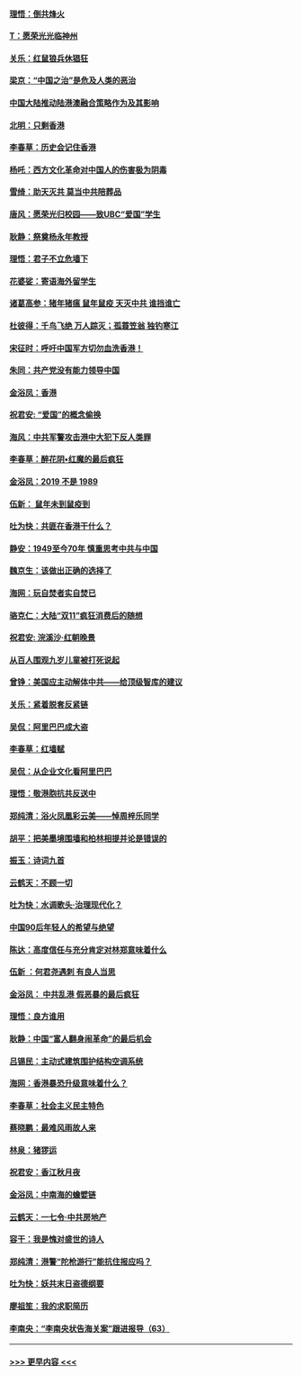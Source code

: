 #### [理悟：倒共烽火](../pages/nsc993/n11668844.md?t=11210544) 
#### [T：愿荣光光临神州](../pages/nsc993/n11668421.md?t=11210544) 
#### [关乐：红鼠狼兵休猖狂](../pages/nsc993/n11668378.md?t=11210544) 
#### [梁京：“中国之治”是危及人类的恶治](../pages/nsc993/n11668328.md?t=11210544) 
#### [中国大陆推动陆港澳融合策略作为及其影响](../pages/nsc993/n11668157.md?t=11210544) 
#### [北明：只剩香港](../pages/nsc993/n11668002.md?t=11210544) 
#### [李春草：历史会记住香港](../pages/nsc993/n11667927.md?t=11210544) 
#### [杨吒：西方文化革命对中国人的伤害极为阴毒](../pages/nsc993/n11664521.md?t=11210544) 
#### [雪绮：助天灭共 莫当中共陪葬品](../pages/nsc993/n11662650.md?t=11210544) 
#### [唐风：愿荣光归校园——致UBC“爱国”学生](../pages/nsc993/n11662194.md?t=11210544) 
#### [耿静：祭奠杨永年教授](../pages/nsc993/n11662514.md?t=11210544) 
#### [理悟：君子不立危墙下](../pages/nsc993/n11662172.md?t=11210544) 
#### [花婆娑：寄语海外留学生](../pages/nsc993/n11662121.md?t=11210544) 
#### [诸葛高参：猪年猪瘟 鼠年鼠疫 天灭中共 谁挡谁亡](../pages/nsc993/n11661980.md?t=11210544) 
#### [杜彼得：千鸟飞绝 万人踪灭；孤蓑笠翁 独钓寒江](../pages/nsc993/n11661170.md?t=11210544) 
#### [宋征时：呼吁中国军方切勿血洗香港！](../pages/nsc993/n11415318.md?t=11210544) 
#### [朱同：共产党没有能力领导中国](../pages/nsc993/n11660421.md?t=11210544) 
#### [金浴凤：香港](../pages/nsc993/n11660419.md?t=11210544) 
#### [祝君安: “爱国”的概念偷换](../pages/nsc993/n11659706.md?t=11210544) 
#### [海风：中共军警攻击港中大犯下反人类罪](../pages/nsc993/n11659632.md?t=11210544) 
#### [李春草：醉花阴•红魔的最后疯狂](../pages/nsc993/n11659287.md?t=11210544) 
#### [金浴凤：2019 不是 1989](../pages/nsc993/n11657663.md?t=11210544) 
#### [伍新： 鼠年未到鼠疫到](../pages/nsc993/n11655098.md?t=11210544) 
#### [吐为快：共匪在香港干什么？](../pages/nsc993/n11654891.md?t=11210544) 
#### [静安：1949至今70年 慎重思考中共与中国](../pages/nsc993/n11651244.md?t=11210544) 
#### [魏京生：该做出正确的选择了](../pages/nsc993/n11653084.md?t=11210544) 
#### [海网：玩自焚者实自焚已](../pages/nsc993/n11652423.md?t=11210544) 
#### [骆克仁：大陆“双11”疯狂消费后的随想](../pages/nsc993/n11652305.md?t=11210544) 
#### [祝君安: 浣溪沙·红朝晚景](../pages/nsc993/n11652258.md?t=11210544) 
#### [从百人围观九岁儿童被打死说起](../pages/nsc993/n11651030.md?t=11210544) 
#### [曾铮：美国应主动解体中共——给顶级智库的建议](../pages/nsc993/n11649888.md?t=11210544) 
#### [关乐：紧着脱套反紧链](../pages/nsc993/n11649069.md?t=11210544) 
#### [吴侃：阿里巴巴成大盗](../pages/nsc993/n11645523.md?t=11210544) 
#### [李春草：红墙赋](../pages/nsc993/n11646389.md?t=11210544) 
#### [吴侃：从企业文化看阿里巴巴](../pages/nsc993/n11645476.md?t=11210544) 
#### [理悟：敬港胞抗共反送中](../pages/nsc993/n11645466.md?t=11210544) 
#### [郑纯清：浴火凤凰彩云美——悼周梓乐同学](../pages/nsc993/n11645155.md?t=11210544) 
#### [胡平：把美墨境围墙和柏林相提并论是错误的](../pages/nsc993/n11645134.md?t=11210544) 
#### [振玉：诗词九首](../pages/nsc993/n11644081.md?t=11210544) 
#### [云鹤天：不顾一切](../pages/nsc993/n11643508.md?t=11210544) 
#### [吐为快：水调歌头·治理现代化？](../pages/nsc993/n11643485.md?t=11210544) 
#### [中国90后年轻人的希望与绝望](../pages/nsc993/n11642317.md?t=11210544) 
#### [陈达：高度信任与充分肯定对林郑意味着什么](../pages/nsc993/n11641441.md?t=11210544) 
#### [伍新 ：何君尧遇刺 有良人当思](../pages/nsc993/n11641503.md?t=11210544) 
#### [金浴凤： 中共乱港  假恶暴的最后疯狂](../pages/nsc993/n11641495.md?t=11210544) 
#### [理悟：良方谁用](../pages/nsc993/n11641463.md?t=11210544) 
#### [耿静：中国“富人翻身闹革命”的最后机会](../pages/nsc993/n11640655.md?t=11210544) 
#### [吕锡民：主动式建筑围护结构空调系统](../pages/nsc993/n11640168.md?t=11210544) 
#### [海网：香港暴恐升级意味着什么？](../pages/nsc993/n11635904.md?t=11210544) 
#### [李春草：社会主义民主特色](../pages/nsc993/n11634657.md?t=11210544) 
#### [蔡晓鹏：最难风雨故人来](../pages/nsc993/n11633145.md?t=11210544) 
#### [林泉：猪猡运](../pages/nsc993/n11631469.md?t=11210544) 
#### [祝君安：香江秋月夜](../pages/nsc993/n11631440.md?t=11210544) 
#### [金浴凤：中南海的蟾嬖链](../pages/nsc993/n11631290.md?t=11210544) 
#### [云鹤天：一七令·中共房地产](../pages/nsc993/n11630084.md?t=11210544) 
#### [容干：我是愧对盛世的诗人](../pages/nsc993/n11630059.md?t=11210544) 
#### [郑纯清：港警“陀枪游行”能抗住报应吗？](../pages/nsc993/n11629999.md?t=11210544) 
#### [吐为快：妖共末日盗德纲要](../pages/nsc993/n11628610.md?t=11210544) 
#### [廖祖笙：我的求职简历](../pages/nsc993/n11628492.md?t=11210544) 
#### [李南央：“李南央状告海关案”跟进报导（63）](../pages/nsc993/n11627039.md?t=11210544) 

----
#### [ >>> 更早内容 <<< ](../indexes/nsc993-earlier.md)
